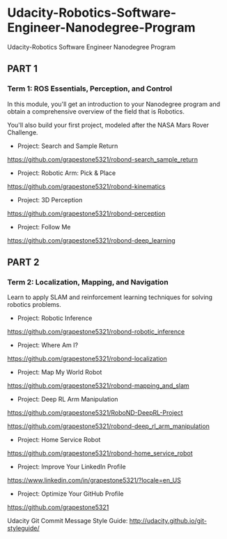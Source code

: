 # Udacity-Robotics-Software-Engineer-Nanodegree-Program
Udacity-Robotics Software Engineer Nanodegree Program


## PART 1

### Term 1: ROS Essentials, Perception, and Control


In this module, you'll get an introduction to your Nanodegree program and obtain a comprehensive overview of the field that is Robotics. 

You'll also build your first project, modeled after the NASA Mars Rover Challenge.

- Project: Search and Sample Return

https://github.com/grapestone5321/robond-search_sample_return

- Project: Robotic Arm: Pick & Place

https://github.com/grapestone5321/robond-kinematics

- Project: 3D Perception

https://github.com/grapestone5321/robond-perception

- Project: Follow Me

https://github.com/grapestone5321/robond-deep_learning


## PART 2

### Term 2: Localization, Mapping, and Navigation

Learn to apply SLAM and reinforcement learning techniques for solving robotics problems.

- Project: Robotic Inference

https://github.com/grapestone5321/robond-robotic_inference

- Project: Where Am I?

https://github.com/grapestone5321/robond-localization



- Project: Map My World Robot

https://github.com/grapestone5321/robond-mapping_and_slam

- Project: Deep RL Arm Manipulation

https://github.com/grapestone5321/RoboND-DeepRL-Project

https://github.com/grapestone5321/robond-deep_rl_arm_manipulation

- Project: Home Service Robot

https://github.com/grapestone5321/robond-home_service_robot

- Project: Improve Your LinkedIn Profile

https://www.linkedin.com/in/grapestone5321/?locale=en_US

- Project: Optimize Your GitHub Profile

https://github.com/grapestone5321

Udacity Git Commit Message Style Guide: http://udacity.github.io/git-styleguide/

